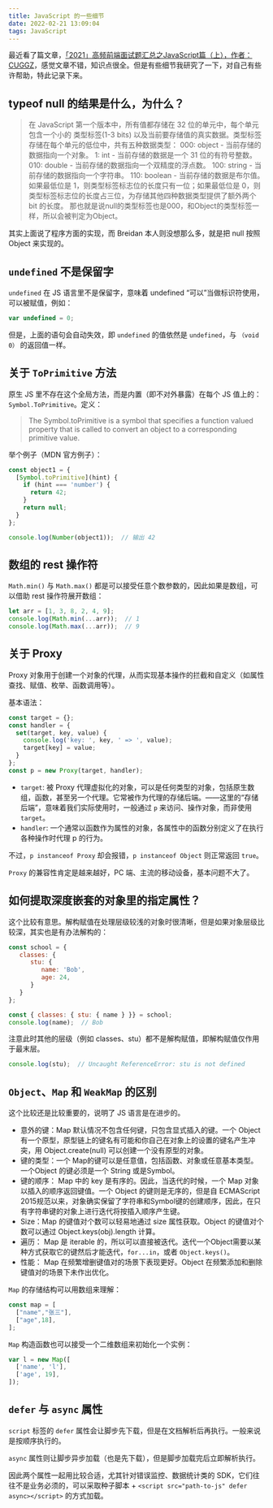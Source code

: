 ```yaml
---
title: JavaScript 的一些细节
date: 2022-02-21 13:09:04
tags: JavaScript
---
```


最近看了篇文章，[「2021」高频前端面试题汇总之JavaScript篇（上），作者：CUGGZ](https://juejin.cn/post/6940945178899251230)，感觉文章不错，知识点很全。但是有些细节我研究了一下，对自己有些许帮助，特此记录下来。

<!-- more -->

## typeof null 的结果是什么，为什么？

> 在 JavaScript 第一个版本中，所有值都存储在 32 位的单元中，每个单元包含一个小的 类型标签(1-3 bits) 以及当前要存储值的真实数据。类型标签存储在每个单元的低位中，共有五种数据类型：
> 000: object   - 当前存储的数据指向一个对象。
> 1: int      - 当前存储的数据是一个 31 位的有符号整数。
> 010: double   - 当前存储的数据指向一个双精度的浮点数。
> 100: string   - 当前存储的数据指向一个字符串。
> 110: boolean  - 当前存储的数据是布尔值。
> 如果最低位是 1，则类型标签标志位的长度只有一位；如果最低位是 0，则类型标签标志位的长度占三位，为存储其他四种数据类型提供了额外两个 bit 的长度。
> 那也就是说null的类型标签也是000，和Object的类型标签一样，所以会被判定为Object。

其实上面说了程序方面的实现，而 Breidan 本人则没想那么多，就是把 null 按照 Object 来实现的。

## `undefined` 不是保留字

`undefined` 在 JS 语言里不是保留字，意味着 undefined “可以”当做标识符使用，可以被赋值，例如：

```javascript
var undefined = 0;
```

但是，上面的语句会自动失效，即 `undefined` 的值依然是 `undefined`，与 `（void 0）` 的返回值一样。

## 关于 `ToPrimitive` 方法

原生 JS 里不存在这个全局方法，而是内置（即不对外暴露）在每个 JS 值上的：`Symbol.ToPrimitive`。定义：

> The Symbol.toPrimitive is a symbol that specifies a function valued property that is called to convert an object to a corresponding primitive value.

举个例子（MDN 官方例子）：

```javascript
const object1 = {
  [Symbol.toPrimitive](hint) {
    if (hint === 'number') {
      return 42;
    }
    return null;
  }
};

console.log(Number(object1));  // 输出 42
```

## 数组的 rest 操作符

`Math.min()` 与 `Math.max()` 都是可以接受任意个数参数的，因此如果是数组，可以借助 rest 操作符展开数组：

```javascript
let arr = [1, 3, 8, 2, 4, 9];
console.log(Math.min(...arr));  // 1
console.log(Math.max(...arr));  // 9
```

## 关于 Proxy

Proxy 对象用于创建一个对象的代理，从而实现基本操作的拦截和自定义（如属性查找、赋值、枚举、函数调用等）。

基本语法：

```javascript
const target = {};
const handler = {
  set(target, key, value) {
    console.log('key: ', key, ' => ', value);
    target[key] = value;
  }
};
const p = new Proxy(target, handler);
```

+ `target`: 被 Proxy 代理虚拟化的对象，可以是任何类型的对象，包括原生数组，函数，甚至另一个代理。它常被作为代理的存储后端。——这里的“存储后端”，意味着我们实际使用时，一般通过 `p` 来访问、操作对象，而非使用 `target`。
+ `handler`: 一个通常以函数作为属性的对象，各属性中的函数分别定义了在执行各种操作时代理 p 的行为。

不过，`p instanceof Proxy` 却会报错，`p instanceof Object` 则正常返回 `true`。

`Proxy` 的兼容性肯定是越来越好，PC 端、主流的移动设备，基本问题不大了。

## 如何提取深度嵌套的对象里的指定属性？

这个比较有意思。解构赋值在处理层级较浅的对象时很清晰，但是如果对象层级比较深，其实也是有办法解构的：

```javascript
const school = {
   classes: {
      stu: {
         name: 'Bob',
         age: 24,
      }
   }
};

const { classes: { stu: { name } }} = school;
console.log(name);  // Bob
```

注意此时其他的层级（例如 classes、stu）都不是解构赋值，即解构赋值仅作用于最末层。

```javascript
console.log(stu);  // Uncaught ReferenceError: stu is not defined
```

## `Object`、`Map` 和 `WeakMap` 的区别

这个比较还是比较重要的，说明了 JS 语言是在进步的。

+ 意外的键：Map 默认情况不包含任何键，只包含显式插入的键。一个 Object 有一个原型，原型链上的键名有可能和你自己在对象上的设置的键名产生冲突，用 Object.create(null) 可以创建一个没有原型的对象。
+ 键的类型：一个 Map的键可以是任意值，包括函数、对象或任意基本类型。一个Object 的键必须是一个 String 或是Symbol。
+ 键的顺序： Map 中的 key 是有序的。因此，当迭代的时候，一个 Map 对象以插入的顺序返回键值。一个 Object 的键则是无序的，但是自 ECMAScript 2015规范以来，对象确实保留了字符串和Symbol键的创建顺序，因此，在只有字符串键的对象上进行迭代将按插入顺序产生键。
+ Size：Map 的键值对个数可以轻易地通过 size 属性获取。Object 的键值对个数可以通过 Object.keys(obj).length 计算。
+ 遍历： Map 是 iterable 的，所以可以直接被迭代。迭代一个Object需要以某种方式获取它的键然后才能迭代，`for...in`，或者 `Object.keys()`。
+ 性能： Map 在频繁增删键值对的场景下表现更好。Object 在频繁添加和删除键值对的场景下未作出优化。

`Map` 的存储结构可以用数组来理解：

```javascript
const map = [
  ["name","张三"],
  ["age",18],
];
```

`Map` 构造函数也可以接受一个二维数组来初始化一个实例：

```javascript
var l = new Map([
  ['name', 'l'],
  ['age', 19],
]);
```

## `defer` 与 `async` 属性

`script` 标签的 `defer` 属性会让脚步先下载，但是在文档解析后再执行。一般来说是按顺序执行的。

`async` 属性则让脚步异步加载（也是先下载），但是脚步加载完后立即解析执行。

因此两个属性一起用比较合适，尤其针对错误监控、数据统计类的 SDK，它们往往不是业务必须的，可以采取种子脚本 + `<script src="path-to-js" defer async></script>` 的方式加载。

